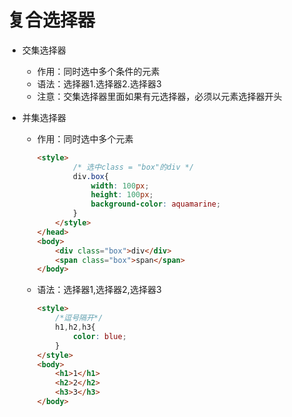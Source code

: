# 复合选择器

* 交集选择器

  * 作用：同时选中多个条件的元素
  * 语法：选择器1.选择器2.选择器3
  * 注意：交集选择器里面如果有元选择器，必须以元素选择器开头

* 并集选择器

  * 作用：同时选中多个元素

    ```html
    <style>
            /* 选中class = "box"的div */
            div.box{
                width: 100px;
                height: 100px;
                background-color: aquamarine;
            }
        </style>
    </head>
    <body>
        <div class="box">div</div>
        <span class="box">span</span>
    </body>
    ```

  * 语法：选择器1,选择器2,选择器3

    ```html
    <style>
        /*逗号隔开*/
        h1,h2,h3{
            color: blue;
        }
    </style>
    <body>
        <h1>1</h1>
        <h2>2</h2>
        <h3>3</h3>
    </body>
    ```

    